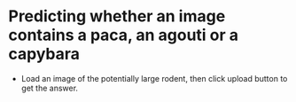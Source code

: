 # Predicting whether an image contains a paca, an agouti or a capybara

* Load an image of the potentially large rodent, then click upload button to get the answer.
